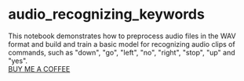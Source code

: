 # audio_recognizing_keywords
This notebook demonstrates how to preprocess audio files in the WAV format and build and train a basic model for recognizing audio clips of commands, such as "down", "go", "left", "no", "right", "stop", "up" and "yes".
</br>  <a href="https://www.buymeacoffee.com/wamiqraza">BUY ME A COFFEE</a> 
